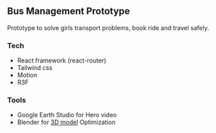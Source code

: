 ## Bus Management Prototype

Prototype to solve girls transport problems, book ride and travel safely.

### Tech

- React framework (react-router)
- Tailwind css
- Motion
- R3F

### Tools

- Google Earth Studio for Hero video
- Blender for [3D model][1] Optimization

[1]:https://sketchfab.com/3d-models/bus-c1371690104c47649df34180c0b5f7c1